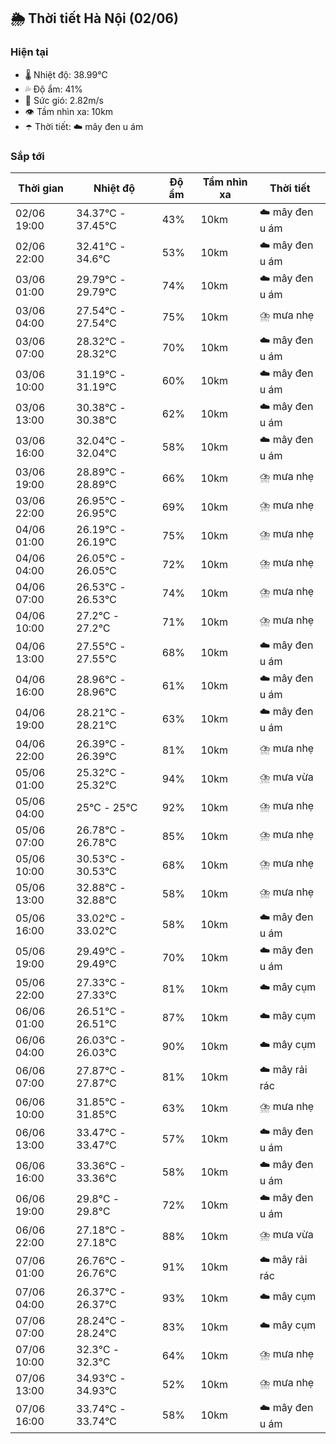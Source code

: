 ## 🌦️ Thời tiết Hà Nội (02/06)

### Hiện tại

- 🌡️ Nhiệt độ: 38.99℃
- 💦 Độ ẩm: 41%
- 💨 Sức gió: 2.82m/s
- 👁️ Tầm nhìn xa: 10km
- ☂️ Thời tiết: ☁️ mây đen u ám

### Sắp tới

| Thời gian | Nhiệt độ | Độ ẩm | Tầm nhìn xa | Thời tiết |
| --- | --- | --- | --- | --- |
| 02/06 19:00 | 34.37℃ - 37.45℃ | 43% | 10km | ☁️ mây đen u ám |
| 02/06 22:00 | 32.41℃ - 34.6℃ | 53% | 10km | ☁️ mây đen u ám |
| 03/06 01:00 | 29.79℃ - 29.79℃ | 74% | 10km | ☁️ mây đen u ám |
| 03/06 04:00 | 27.54℃ - 27.54℃ | 75% | 10km | ⛈️ mưa nhẹ |
| 03/06 07:00 | 28.32℃ - 28.32℃ | 70% | 10km | ☁️ mây đen u ám |
| 03/06 10:00 | 31.19℃ - 31.19℃ | 60% | 10km | ☁️ mây đen u ám |
| 03/06 13:00 | 30.38℃ - 30.38℃ | 62% | 10km | ☁️ mây đen u ám |
| 03/06 16:00 | 32.04℃ - 32.04℃ | 58% | 10km | ☁️ mây đen u ám |
| 03/06 19:00 | 28.89℃ - 28.89℃ | 66% | 10km | ⛈️ mưa nhẹ |
| 03/06 22:00 | 26.95℃ - 26.95℃ | 69% | 10km | ⛈️ mưa nhẹ |
| 04/06 01:00 | 26.19℃ - 26.19℃ | 75% | 10km | ⛈️ mưa nhẹ |
| 04/06 04:00 | 26.05℃ - 26.05℃ | 72% | 10km | ⛈️ mưa nhẹ |
| 04/06 07:00 | 26.53℃ - 26.53℃ | 74% | 10km | ⛈️ mưa nhẹ |
| 04/06 10:00 | 27.2℃ - 27.2℃ | 71% | 10km | ⛈️ mưa nhẹ |
| 04/06 13:00 | 27.55℃ - 27.55℃ | 68% | 10km | ☁️ mây đen u ám |
| 04/06 16:00 | 28.96℃ - 28.96℃ | 61% | 10km | ☁️ mây đen u ám |
| 04/06 19:00 | 28.21℃ - 28.21℃ | 63% | 10km | ☁️ mây đen u ám |
| 04/06 22:00 | 26.39℃ - 26.39℃ | 81% | 10km | ⛈️ mưa nhẹ |
| 05/06 01:00 | 25.32℃ - 25.32℃ | 94% | 10km | ⛈️ mưa vừa |
| 05/06 04:00 | 25℃ - 25℃ | 92% | 10km | ⛈️ mưa nhẹ |
| 05/06 07:00 | 26.78℃ - 26.78℃ | 85% | 10km | ⛈️ mưa nhẹ |
| 05/06 10:00 | 30.53℃ - 30.53℃ | 68% | 10km | ⛈️ mưa nhẹ |
| 05/06 13:00 | 32.88℃ - 32.88℃ | 58% | 10km | ⛈️ mưa nhẹ |
| 05/06 16:00 | 33.02℃ - 33.02℃ | 58% | 10km | ☁️ mây đen u ám |
| 05/06 19:00 | 29.49℃ - 29.49℃ | 70% | 10km | ☁️ mây đen u ám |
| 05/06 22:00 | 27.33℃ - 27.33℃ | 81% | 10km | ☁️ mây cụm |
| 06/06 01:00 | 26.51℃ - 26.51℃ | 87% | 10km | ☁️ mây cụm |
| 06/06 04:00 | 26.03℃ - 26.03℃ | 90% | 10km | ☁️ mây cụm |
| 06/06 07:00 | 27.87℃ - 27.87℃ | 81% | 10km | ☁️ mây rải rác |
| 06/06 10:00 | 31.85℃ - 31.85℃ | 63% | 10km | ⛈️ mưa nhẹ |
| 06/06 13:00 | 33.47℃ - 33.47℃ | 57% | 10km | ☁️ mây đen u ám |
| 06/06 16:00 | 33.36℃ - 33.36℃ | 58% | 10km | ☁️ mây đen u ám |
| 06/06 19:00 | 29.8℃ - 29.8℃ | 72% | 10km | ☁️ mây đen u ám |
| 06/06 22:00 | 27.18℃ - 27.18℃ | 88% | 10km | ⛈️ mưa vừa |
| 07/06 01:00 | 26.76℃ - 26.76℃ | 91% | 10km | ☁️ mây rải rác |
| 07/06 04:00 | 26.37℃ - 26.37℃ | 93% | 10km | ☁️ mây cụm |
| 07/06 07:00 | 28.24℃ - 28.24℃ | 83% | 10km | ☁️ mây cụm |
| 07/06 10:00 | 32.3℃ - 32.3℃ | 64% | 10km | ⛈️ mưa nhẹ |
| 07/06 13:00 | 34.93℃ - 34.93℃ | 52% | 10km | ⛈️ mưa nhẹ |
| 07/06 16:00 | 33.74℃ - 33.74℃ | 58% | 10km | ☁️ mây đen u ám |
